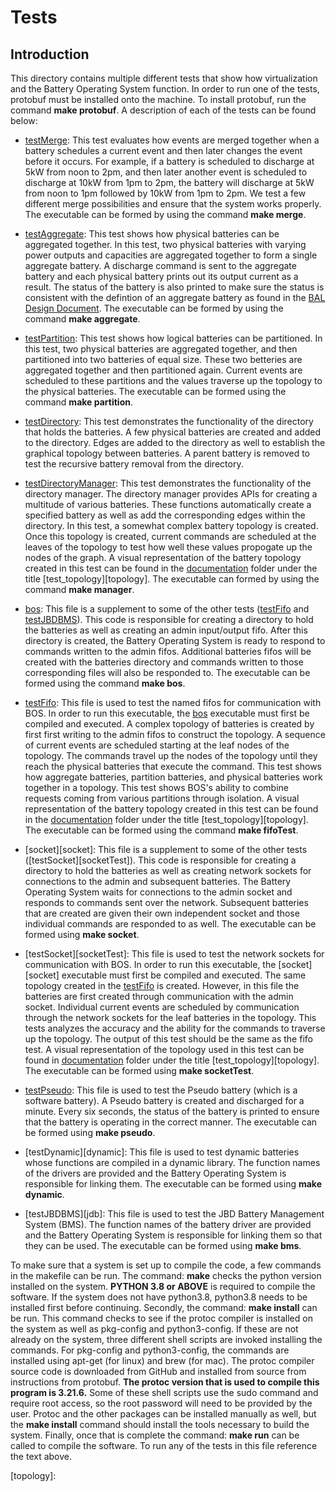 Tests
==================================

Introduction
------------

This directory contains multiple different tests that show how virtualization and the Battery
Operating System function. In order to run one of the tests, protobuf must be installed onto 
the machine. To install protobuf, run the command **make protobuf**. A description of each of 
the tests can be found below:

- [testMerge][merge]: This test evaluates how events are merged together when a battery schedules 
a current event and then later changes the event before it occurs. For example, if a battery is 
scheduled to discharge at 5kW from noon to 2pm, and then later another event is scheduled to 
discharge at 10kW from 1pm to 2pm, the battery will discharge at 5kW from noon to 1pm followed by 
10kW from 1pm to 2pm. We test a few different merge possibilities and ensure that the system works 
properly. The executable can be formed by using the command **make merge**.

- [testAggregate][aggregate]: This test shows how physical batteries can be aggregated together. In this 
test, two physical batteries with varying power outputs and capacities are aggregated together to form
a single aggregate battery. A discharge command is sent to the aggregate battery and each physical battery 
prints out its output current as a result. The status of the battery is also printed to make sure the status 
is consistent with the defintion of an aggregate battery as found in the [BAL Design Document][design]. The
executable can be formed by using the command **make aggregate**.

- [testPartition][partition]: This test shows how logical batteries can be partitioned. In this test, two physical 
batteries are aggregated together, and then partitioned into two batteries of equal size. These two betteries are 
aggregated together and then partitioned again. Current events are scheduled to these partitions and the values 
traverse up the topology to the physical batteries. The executable can be formed using the command **make partition**. 

- [testDirectory][directory]: This test demonstrates the functionality of the directory that holds the batteries.
A few physical batteries are created and added to the directory. Edges are added to the directory as well to establish
the graphical topology between batteries. A parent battery is removed to test the recursive battery removal from the 
directory. 

- [testDirectoryManager][manager]: This test demonstrates the functionality of the directory manager. The directory manager
provides APIs for creating a multitude of various batteries. These functions automatically create a specified battery as 
well as add the corresponding edges within the directory. In this test, a somewhat complex battery topology is created. Once 
this topology is created, current commands are scheduled at the leaves of the topology to test how well these values propogate
up the nodes of the graph. A visual representation of the battery topology created in this test can be found in the [documentation][doc]
folder under the title [test\_topology][topology]. The executable can formed by using the command **make manager**. 

- [bos][bos]: This file is a supplement to some of the other tests ([testFifo][fifo] and [testJBDBMS][jbd]). This code is responsible for creating a 
directory to hold the batteries as well as creating an admin input/output fifo. After this directory is created, the Battery Operating 
System is ready to respond to commands written to the admin fifos. Additional batteries fifos will be created with the batteries 
directory and commands written to those corresponding files will also be responded to. The executable can be formed using the command
**make bos**.

- [testFifo][fifo]: This file is used to test the named fifos for communication with BOS. In order to run this executable, the [bos][bos] 
executable must first be compiled and executed. A complex topology of batteries is created by first first writing to the admin fifos 
to construct the topology. A sequence of current events are scheduled starting at the leaf nodes of the topology. The commands travel up
the nodes of the topology until they reach the physical batteries that execute the command. This test shows how aggregate batteries, 
partition batteries, and physical batteries work together in a topology. This test shows BOS's ability to combine requests coming from 
various partitions through isolation. A visual representation of the battery topology created in this test can be found in the [documentation][doc]
folder under the title [test\_topology][topology]. The executable can be formed using the command **make fifoTest**.

- [socket][socket]: This file is a supplement to some of the other tests ([testSocket][socketTest]). This code is responsible for creating a
directory to hold the batteries as well as creating network sockets for connections to the admin and subsequent batteries. The Battery 
Operating System waits for connections to the admin socket and responds to commands sent over the network. Subsequent batteries that are 
created are given their own independent socket and those individual commands are responded to as well. The executable can be formed using
**make socket**.

- [testSocket][socketTest]: This file is used to test the network sockets for communication with BOS. In order to run this executable, the
[socket][socket] executable must first be compiled and executed. The same topology created in the [testFifo][fifo] is created. However, in
this file the batteries are first created through communication with the admin socket. Individual current events are scheduled by communication
through the network sockets for the leaf batteries in the topology. This tests analyzes the accuracy and the ability for the commands to traverse
up the topology. The output of this test should be the same as the fifo test. A visual representation of the topology used in this test can be found
in [documentation][doc] folder under the title [test\_topology][topology]. The executable can be formed using **make socketTest**.

- [testPseudo][pseudo]: This file is used to test the Pseudo battery (which is a software battery). A Pseudo battery is created and discharged for a 
minute. Every six seconds, the status of the battery is printed to ensure that the battery is operating in the correct manner. The executable can be 
formed using **make pseudo**. 

- [testDynamic][dynamic]: This file is used to test dynamic batteries whose functions are compiled in a dynamic library. The function names of the drivers
are provided and the Battery Operating System is responsible for linking them. The executable can be formed using **make dynamic**.

- [testJBDBMS][jdb]: This file is used to test the JBD Battery Management System (BMS). The function names of the battery driver are provided and the
Battery Operating System is responsible for linking them so that they can be used. The executable can be formed using **make bms**.

To make sure that a system is set up to compile the code, a few commands in the makefile can be run. The command: **make** checks the python
version installed on the system. **PYTHON 3.8 or ABOVE** is required to compile the software. If the system does not have python3.8, python3.8
needs to be installed first before continuing. Secondly, the command: **make install** can be run. This command checks to see if the protoc
compiler is installed on the system as well as pkg-config and python3-config. If these are not already on the system, three different shell scripts
are invoked installing the commands. For pkg-config and python3-config, the commands are installed using apt-get (for linux) and brew (for mac).
The protoc compiler source code is downloaded from GitHub and installed from source from instructions from protobuf. **The protoc version that is used 
to compile this program is 3.21.6.** Some of these shell scripts use the sudo command and require root access, so the root password will need to be
provided by the user. Protoc and the other packages can be installed manually as well, but the **make install** command should install the tools
necessary to build the system. Finally, once that is complete the command: **make run** can be called to compile the software. To run any of the tests in
this file reference the text above.   

[merge]: https://github.com/Stanford-New-Energy-Systems/BatteryOS/blob/bos_rewrite/bos_rewrite/tests/testAggregate.cpp
[aggregate]: https://github.com/Stanford-New-Energy-Systems/BatteryOS/blob/bos_rewrite/bos_rewrite/tests/testAggregate.cpp
[design]: https://github.com/Stanford-New-Energy-Systems/BatteryOS/blob/bos_rewrite/bos_rewrite/doc/Task%202.2%20BAL%20Document.pdf
[partition]: https://github.com/Stanford-New-Energy-Systems/BatteryOS/blob/bos_rewrite/bos_rewrite/tests/testPartition.cpp
[directory]: https://github.com/Stanford-New-Energy-Systems/BatteryOS/blob/bos_rewrite/bos_rewrite/tests/testDirectory.cpp
[manager]: https://github.com/Stanford-New-Energy-Systems/BatteryOS/blob/bos_rewrite/bos_rewrite/tests/testDirectoryManager.cpp
[jbd]: https://github.com/Stanford-New-Energy-Systems/BatteryOS/blob/bos_rewrite/bos_rewrite/tests/testJBDBMS.cpp
[bos]: https://github.com/Stanford-New-Energy-Systems/BatteryOS/blob/bos_rewrite/bos_rewrite/tests/fifo.cpp
[doc]: https://github.com/Stanford-New-Energy-Systems/BatteryOS/tree/bos_rewrite/bos_rewrite/doc
[fifo]: https://github.com/Stanford-New-Energy-Systems/BatteryOS/blob/bos_rewrite/bos_rewrite/tests/testFifo.cpp
[pseudo]: https://github.com/Stanford-New-Energy-Systems/BatteryOS/blob/bos_rewrite/bos_rewrite/tests/testPseudo.cpp
[topology]:
